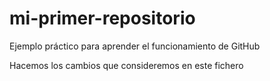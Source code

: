 # mi-primer-repositorio
Ejemplo práctico para aprender el funcionamiento de GitHub

Hacemos los cambios que consideremos en este fichero
